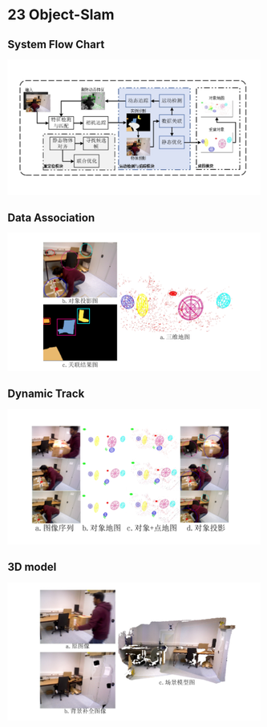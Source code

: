 # 23 Object-Slam<br />

## System Flow Chart<br />
![image1](./img/index.png)

## Data Association<br />
![image2](./img/association.png)

## Dynamic Track<br />
![image4](./img/tracking.png)

## 3D model<br />
![image5](./img/model.png)
